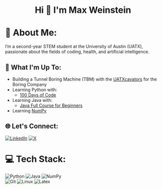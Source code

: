 <h1 align="center">Hi 👋 I'm Max Weinstein</h2>

# 💫 About Me:
I’m a second-year STEM student at the University of Austin (UATX), passionate about the fields of coding, health, and artificial intelligence.

## 🚀 What I'm Up To:
- Building a Tunnel Boring Machine (TBM) with the [UATXcavators](https://github.com/JudahLevin/UATXcavators) for the Boring Company
- Learning Python with:
    - [100 Days of Code](https://www.udemy.com/course/100-days-of-code/)
- Learning Java with:
    - [Java Full Course for Beginners](https://www.youtube.com/watch?v=eIrMbAQSU34)
- Learning [NumPy](https://numpy.org/learn/)

## 🌐 Let's Connect:
[![LinkedIn](https://img.shields.io/badge/LinkedIn-%230077B5.svg?logo=linkedin&logoColor=white)](https://linkedin.com/in/maxjweinstein) 
[![X](https://img.shields.io/badge/X-black.svg?logo=X&logoColor=white)](https://x.com/maxweinstein_) 

# 💻 Tech Stack:
![Python](https://img.shields.io/badge/python-3670A0?style=for-the-badge&logo=python&logoColor=ffdd54) 
![Java](https://img.shields.io/badge/java-007396?style=for-the-badge&logo=java&logoColor=white)
![NumPy](https://img.shields.io/badge/numpy-013243?style=for-the-badge&logo=numpy&logoColor=white)  
![Git](https://img.shields.io/badge/git-%23F05033.svg?style=for-the-badge&logo=git&logoColor=white)
![Linux](https://img.shields.io/badge/linux-FCC624?style=for-the-badge&logo=linux&logoColor=black)
![Latex](https://img.shields.io/badge/LaTeX-008080?style=for-the-badge&logo=latex&logoColor=white)
